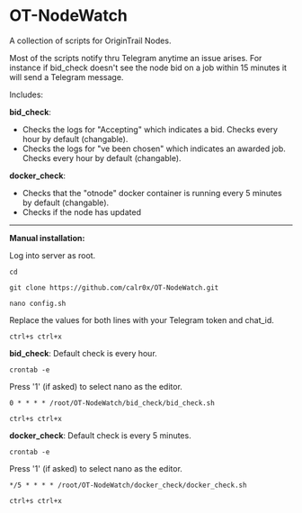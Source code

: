# OT-NodeWatch
A collection of scripts for OriginTrail Nodes.

Most of the scripts notify thru Telegram anytime an issue arises. For instance if bid_check doesn't see the node bid on a job within 15 minutes it will send a Telegram message.

Includes:

__bid_check__:
- Checks the logs for "Accepting" which indicates a bid. Checks every hour by default (changable).  
- Checks the logs for "ve been chosen" which indicates an awarded job. Checks every hour by default (changable).  

__docker_check__:
- Checks that the "otnode" docker container is running every 5 minutes by default (changable).  
- Checks if the node has updated  

---

__Manual installation:__

Log into server as root.
```
cd
```
```
git clone https://github.com/calr0x/OT-NodeWatch.git
```
```
nano config.sh
```
Replace the values for both lines with your Telegram token and chat_id.
```
ctrl+s ctrl+x
```

__bid_check__: Default check is every hour.

```
crontab -e
```
Press '1' (if asked) to select nano as the editor.
```
0 * * * * /root/OT-NodeWatch/bid_check/bid_check.sh
```
```
ctrl+s ctrl+x
```

__docker_check__: Default check is every 5 minutes.
```
crontab -e
```
Press '1' (if asked) to select nano as the editor.
```
*/5 * * * * /root/OT-NodeWatch/docker_check/docker_check.sh
```
```
ctrl+s ctrl+x
```
